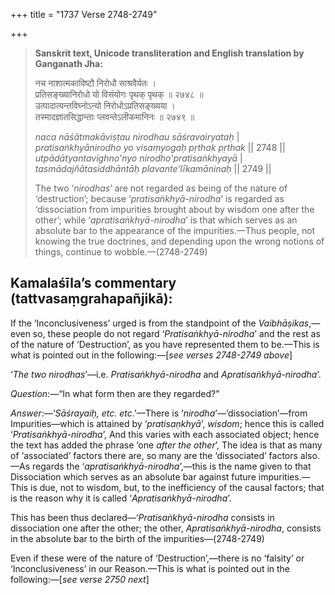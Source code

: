 +++
title = "1737 Verse 2748-2749"

+++
> **Sanskrit text, Unicode transliteration and English translation by Ganganath Jha:** 
>
> नच नाशात्मकाविष्टौ निरोधौ साश्रवैर्यतः ।  
> प्रतिसङ्ख्यानिरोधो यो विसंयोगः पृथक् पृथक् ॥ २७४८ ॥  
> उत्पादात्यन्तविघ्नोऽन्यो निरोधोऽप्रतिसङ्ख्यया ।  
> तस्मादज्ञातसिद्धान्ताः प्लवन्तेऽलीकमानिनः ॥ २७४९ ॥ 
>
> *naca nāśātmakāviṣṭau nirodhau sāśravairyataḥ* \|  
> *pratisaṅkhyānirodho yo visaṃyogaḥ pṛthak pṛthak* \|\| 2748 \|\|  
> *utpādātyantavighno'nyo nirodho'pratisaṅkhyayā* \|  
> *tasmādajñātasiddhāntāḥ plavante'līkamāninaḥ* \|\| 2749 \|\| 
>
> The two ‘*nirodhas*’ are not regarded as being of the nature of ‘destruction’; because ‘*pratisaṅkhyā-nirodha*’ is regarded as ‘dissociation from impurities brought about by wisdom one after the other’; while ‘*apratisaṅkhyā-nirodha*’ is that which serves as an absolute bar to the appearance of the impurities.—Thus people, not knowing the true doctrines, and depending upon the wrong notions of things, continue to wobble.—(2748-2749)



## Kamalaśīla’s commentary (tattvasaṃgrahapañjikā):

If the ‘Inconclusiveness’ urged is from the standpoint of the *Vaibhāṣikas*,—even so, these people do not regard ‘*Pratisaṅkhyā-nirodha*’ and the rest as of the nature of ‘Destruction’, as you have represented them to be.—This is what is pointed out in the following:—[*see verses 2748-2749 above*]

‘*The two nirodhas*’—i.e. *Pratisaṅkhyā-nirodha* and *Apratisaṅkhyā-nirodha*’.

*Question*:—“In what form then are they regarded?”

*Answer*:—‘*Sāśrayaiḥ, etc. etc*.’—There is ‘*nirodha*’—‘dissociation’—from Impurities—which is attained by ‘*pratisaṇkhyā*’, *wisdom*; hence this is called ‘*Pratisaṅkhyā-nirodha*’, And this varies with each associated object; hence the text has added the phrase ‘one *after the other*’, The idea is that as many of ‘associated’ factors there are, so many are the ‘dissociated’ factors also.—As regards the ‘*apratisaṅkhyā-nirodha*’,—this is the name given to that Dissociation which serves as an absolute bar against future impurities.—This is due, not to wisdom, but, to the inefficiency of the causal factors; that is the reason why it is called ‘*Apratisaṅkhyā-nirodha*’.

This has been thus declared—‘*Pratisaṅkhyā-nirodha* consists in dissociation one after the other; the other, *Apratisaṅkhyā-nirodha*, consists in the absolute bar to the birth of the impurities—(2748-2749)

Even if these were of the nature of ‘Destruction’,—there is no ‘falsity’ or ‘Inconclusiveness’ in our Reason.—This is what is pointed out in the following:—[*see verse 2750 next*]


